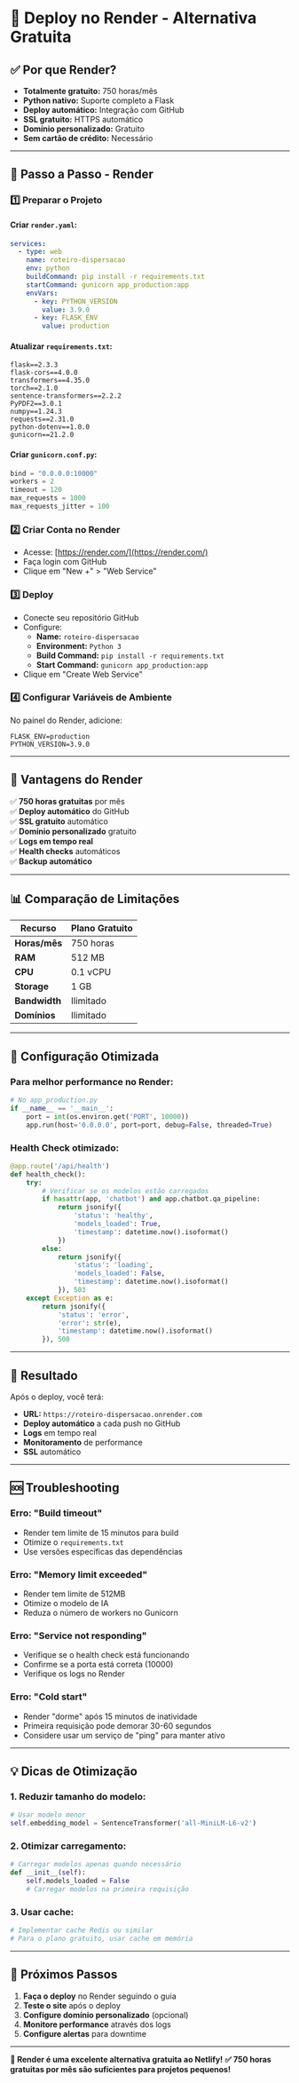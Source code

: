 # 🎨 Deploy no Render - Alternativa Gratuita

## ✅ Por que Render?

- **Totalmente gratuito:** 750 horas/mês
- **Python nativo:** Suporte completo a Flask
- **Deploy automático:** Integração com GitHub
- **SSL gratuito:** HTTPS automático
- **Domínio personalizado:** Gratuito
- **Sem cartão de crédito:** Necessário

---

## 🚀 Passo a Passo - Render

### 1️⃣ Preparar o Projeto

#### Criar `render.yaml`:
```yaml
services:
  - type: web
    name: roteiro-dispersacao
    env: python
    buildCommand: pip install -r requirements.txt
    startCommand: gunicorn app_production:app
    envVars:
      - key: PYTHON_VERSION
        value: 3.9.0
      - key: FLASK_ENV
        value: production
```

#### Atualizar `requirements.txt`:
```
flask==2.3.3
flask-cors==4.0.0
transformers==4.35.0
torch==2.1.0
sentence-transformers==2.2.2
PyPDF2==3.0.1
numpy==1.24.3
requests==2.31.0
python-dotenv==1.0.0
gunicorn==21.2.0
```

#### Criar `gunicorn.conf.py`:
```python
bind = "0.0.0.0:10000"
workers = 2
timeout = 120
max_requests = 1000
max_requests_jitter = 100
```

### 2️⃣ Criar Conta no Render
- Acesse: [https://render.com/](https://render.com/)
- Faça login com GitHub
- Clique em "New +" > "Web Service"

### 3️⃣ Deploy
- Conecte seu repositório GitHub
- Configure:
  - **Name:** `roteiro-dispersacao`
  - **Environment:** `Python 3`
  - **Build Command:** `pip install -r requirements.txt`
  - **Start Command:** `gunicorn app_production:app`
- Clique em "Create Web Service"

### 4️⃣ Configurar Variáveis de Ambiente
No painel do Render, adicione:
```
FLASK_ENV=production
PYTHON_VERSION=3.9.0
```

---

## 🎯 Vantagens do Render

✅ **750 horas gratuitas** por mês  
✅ **Deploy automático** do GitHub  
✅ **SSL gratuito** automático  
✅ **Domínio personalizado** gratuito  
✅ **Logs em tempo real**  
✅ **Health checks** automáticos  
✅ **Backup automático**  

---

## 📊 Comparação de Limitações

| Recurso | Plano Gratuito |
|---------|----------------|
| **Horas/mês** | 750 horas |
| **RAM** | 512 MB |
| **CPU** | 0.1 vCPU |
| **Storage** | 1 GB |
| **Bandwidth** | Ilimitado |
| **Domínios** | Ilimitado |

---

## 🔧 Configuração Otimizada

### Para melhor performance no Render:
```python
# No app_production.py
if __name__ == '__main__':
    port = int(os.environ.get('PORT', 10000))
    app.run(host='0.0.0.0', port=port, debug=False, threaded=True)
```

### Health Check otimizado:
```python
@app.route('/api/health')
def health_check():
    try:
        # Verificar se os modelos estão carregados
        if hasattr(app, 'chatbot') and app.chatbot.qa_pipeline:
            return jsonify({
                'status': 'healthy',
                'models_loaded': True,
                'timestamp': datetime.now().isoformat()
            })
        else:
            return jsonify({
                'status': 'loading',
                'models_loaded': False,
                'timestamp': datetime.now().isoformat()
            }), 503
    except Exception as e:
        return jsonify({
            'status': 'error',
            'error': str(e),
            'timestamp': datetime.now().isoformat()
        }), 500
```

---

## 🎉 Resultado

Após o deploy, você terá:
- **URL:** `https://roteiro-dispersacao.onrender.com`
- **Deploy automático** a cada push no GitHub
- **Logs** em tempo real
- **Monitoramento** de performance
- **SSL** automático

---

## 🆘 Troubleshooting

### Erro: "Build timeout"
- Render tem limite de 15 minutos para build
- Otimize o `requirements.txt`
- Use versões específicas das dependências

### Erro: "Memory limit exceeded"
- Render tem limite de 512MB
- Otimize o modelo de IA
- Reduza o número de workers no Gunicorn

### Erro: "Service not responding"
- Verifique se o health check está funcionando
- Confirme se a porta está correta (10000)
- Verifique os logs no Render

### Erro: "Cold start"
- Render "dorme" após 15 minutos de inatividade
- Primeira requisição pode demorar 30-60 segundos
- Considere usar um serviço de "ping" para manter ativo

---

## 💡 Dicas de Otimização

### 1. Reduzir tamanho do modelo:
```python
# Usar modelo menor
self.embedding_model = SentenceTransformer('all-MiniLM-L6-v2')
```

### 2. Otimizar carregamento:
```python
# Carregar modelos apenas quando necessário
def __init__(self):
    self.models_loaded = False
    # Carregar modelos na primeira requisição
```

### 3. Usar cache:
```python
# Implementar cache Redis ou similar
# Para o plano gratuito, usar cache em memória
```

---

## 🎯 Próximos Passos

1. **Faça o deploy** no Render seguindo o guia
2. **Teste o site** após o deploy
3. **Configure domínio personalizado** (opcional)
4. **Monitore performance** através dos logs
5. **Configure alertas** para downtime

---

**🚀 Render é uma excelente alternativa gratuita ao Netlify!**
**✅ 750 horas gratuitas por mês são suficientes para projetos pequenos!** 